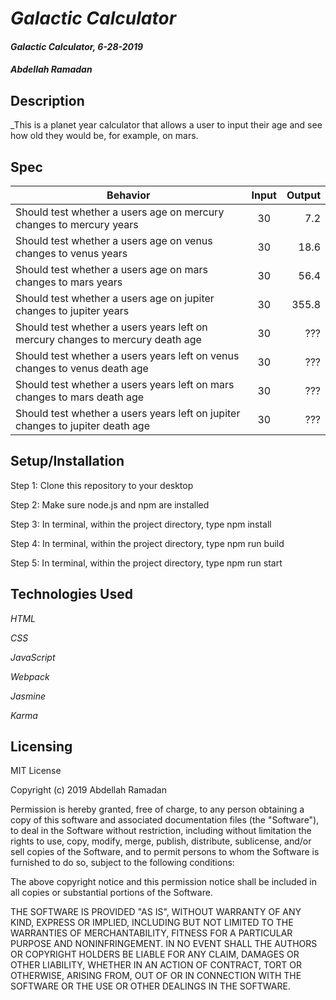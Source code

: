 # _Galactic Calculator_

#### _Galactic Calculator, 6-28-2019_

#### _Abdellah Ramadan_

## Description

_This is a planet year calculator that allows a user to input their age and see how old they would be, for example, on mars.

## Spec

|                          Behavior                          |        Input       |    Output |
| ---------------------------------------------------------- |:------------------:| ---------:|
| Should test whether a users age on mercury changes to mercury years | 30 | 7.2 |
| Should test whether a users age on venus changes to venus years | 30 | 18.6 |
| Should test whether a users age on mars changes to mars years | 30 | 56.4 |
| Should test whether a users age on jupiter changes to jupiter years | 30 | 355.8 |
| Should test whether a users years left on mercury changes to mercury death age | 30 | ??? |
| Should test whether a users years left on venus changes to venus death age | 30 | ??? |
| Should test whether a users years left on mars changes to mars death age| 30 | ??? |
| Should test whether a users years left on jupiter changes to jupiter death age | 30 | ??? |


## Setup/Installation

Step 1: Clone this repository to your desktop

Step 2: Make sure node.js and npm are installed

Step 3: In terminal, within the project directory, type npm install

Step 4: In terminal, within the project directory, type npm run build

Step 5: In terminal, within the project directory, type npm run start

## Technologies Used

_HTML_

_CSS_

_JavaScript_

_Webpack_

_Jasmine_

_Karma_

## Licensing

MIT License

Copyright (c) 2019 Abdellah Ramadan

Permission is hereby granted, free of charge, to any person obtaining a copy
of this software and associated documentation files (the "Software"), to deal
in the Software without restriction, including without limitation the rights
to use, copy, modify, merge, publish, distribute, sublicense, and/or sell
copies of the Software, and to permit persons to whom the Software is
furnished to do so, subject to the following conditions:

The above copyright notice and this permission notice shall be included in all
copies or substantial portions of the Software.

THE SOFTWARE IS PROVIDED "AS IS", WITHOUT WARRANTY OF ANY KIND, EXPRESS OR
IMPLIED, INCLUDING BUT NOT LIMITED TO THE WARRANTIES OF MERCHANTABILITY,
FITNESS FOR A PARTICULAR PURPOSE AND NONINFRINGEMENT. IN NO EVENT SHALL THE
AUTHORS OR COPYRIGHT HOLDERS BE LIABLE FOR ANY CLAIM, DAMAGES OR OTHER
LIABILITY, WHETHER IN AN ACTION OF CONTRACT, TORT OR OTHERWISE, ARISING FROM,
OUT OF OR IN CONNECTION WITH THE SOFTWARE OR THE USE OR OTHER DEALINGS IN THE
SOFTWARE.
